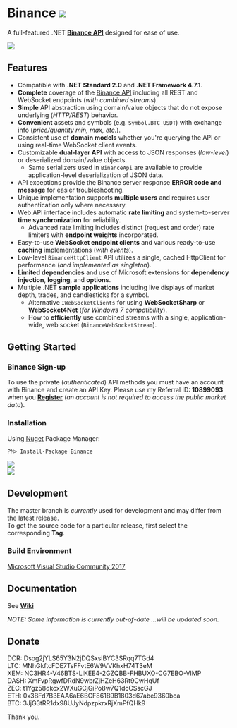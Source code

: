 # Binance ![](https://github.com/sonvister/Binance/blob/master/images/logo.png?raw=true)
A full-featured .NET **[Binance API](https://www.binance.com/restapipub.html)** designed for ease of use.

[![](https://img.shields.io/github/last-commit/sonvister/Binance.svg)](https://github.com/sonvister/Binance)

## Features
* Compatible with **.NET Standard 2.0** and **.NET Framework 4.7.1**.
* **Complete** coverage of the [Binance API](https://www.binance.com/restapipub.html) including all REST and WebSocket endpoints (*with combined streams*).
* **Simple** API abstraction using domain/value objects that do not expose underlying (*HTTP/REST*) behavior.
* **Convenient** assets and symbols (e.g. `Symbol.BTC_USDT`) with exchange info (*price/quantity min, max, etc.*).
* Consistent use of **domain models** whether you're querying the API or using real-time WebSocket client events.
* Customizable **dual-layer API** with access to JSON responses (*low-level*) or deserialized domain/value objects.
  * Same serializers used in `BinanceApi` are available to provide application-level deserialization of JSON data.
* API exceptions provide the Binance server response **ERROR code and message** for easier troubleshooting.
* Unique implementation supports **multiple users** and requires user authentication only where necessary.
* Web API interface includes automatic **rate limiting** and system-to-server **time synchronization** for reliability.
  * Advanced rate limiting includes distinct (request and order) rate limiters with **endpoint weights** incorporated. 
* Easy-to-use **WebSocket endpoint clients** and various ready-to-use **caching** implementations (*with events*).
* Low-level `BinanceHttpClient` API utilizes a single, cached HttpClient for performance (*and implemented as singleton*).
* **Limited dependencies** and use of Microsoft extensions for **dependency injection**, **logging**, and **options**.
* Multiple .NET **sample applications** including live displays of market depth, trades, and candlesticks for a symbol.
  * Alternative `IWebSocketClients` for using **WebSocketSharp** or **WebSocket4Net** (*for Windows 7 compatibility*).
  * How to **efficiently** use combined streams with a single, application-wide, web socket (`BinanceWebSocketStream`).

## Getting Started
### Binance Sign-up
To use the private (*authenticated*) API methods you must have an account with Binance and create an API Key. Please use my Referral ID: **10899093** when you [**Register**](https://www.binance.com/register.html?ref=10899093) (*an account is not required to access the public market data*).

### Installation
Using [Nuget](https://www.nuget.org/packages/Binance/) Package Manager:
```
PM> Install-Package Binance
```
[![](https://img.shields.io/nuget/v/Binance.svg)](https://www.nuget.org/packages/Binance)\
[![](https://img.shields.io/nuget/dt/Binance.svg)](https://www.nuget.org/packages/Binance)

## Development
The master branch is *currently* used for development and may differ from the latest release.\
To get the source code for a particular release, first select the corresponding **Tag**.

### Build Environment
[Microsoft Visual Studio Community 2017](https://www.visualstudio.com/vs/community/)

## Documentation
See [**Wiki**](https://github.com/sonvister/Binance/wiki)

*NOTE: Some information is currently out-of-date ...will be updated soon.*

## Donate
DCR: Dsog2jYLS65Y3N2jDQSxsiBYC3SRqq7TGd4\
LTC: MNhGkftcFDE7TsFFvtE6W9VVKhxH74T3eM\
XEM: NC3HR4-V46BTS-LIKEE4-2GZQBB-FHBUXO-CG7EBO-VIMP\
DASH: XmFvpRgwfDRdN9wbrZjHZeH63Rt9CwHqUf\
ZEC: t1Ygz58dkcx2WXuGCjGiPo8w7Q1dcCSscGJ\
ETH: 0x3BFd7B3EAA6aE6BCF861B9B1803d67abe9360bca\
BTC: 3JjG3tRR1dx98UJyNdpzpkrxRjXmPfQHk9

Thank you.
